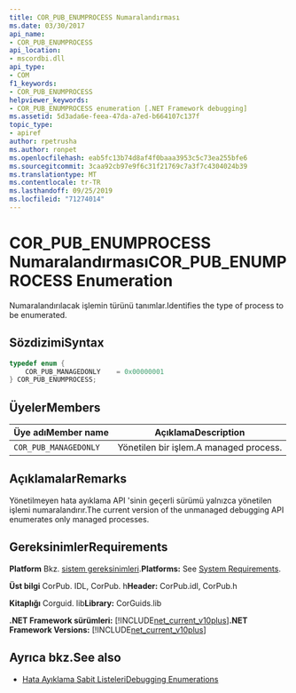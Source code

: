 ```yaml
---
title: COR_PUB_ENUMPROCESS Numaralandırması
ms.date: 03/30/2017
api_name:
- COR_PUB_ENUMPROCESS
api_location:
- mscordbi.dll
api_type:
- COM
f1_keywords:
- COR_PUB_ENUMPROCESS
helpviewer_keywords:
- COR_PUB_ENUMPROCESS enumeration [.NET Framework debugging]
ms.assetid: 5d3ada6e-feea-47da-a7ed-b664107c137f
topic_type:
- apiref
author: rpetrusha
ms.author: ronpet
ms.openlocfilehash: eab5fc13b74d8af4f0baaa3953c5c73ea255bfe6
ms.sourcegitcommit: 3caa92cb97e9f6c31f21769c7a3f7c4304024b39
ms.translationtype: MT
ms.contentlocale: tr-TR
ms.lasthandoff: 09/25/2019
ms.locfileid: "71274014"
---
```

# <a name="cor_pub_enumprocess-enumeration"></a><span data-ttu-id="62817-102">COR_PUB_ENUMPROCESS Numaralandırması</span><span class="sxs-lookup"><span data-stu-id="62817-102">COR_PUB_ENUMPROCESS Enumeration</span></span>
<span data-ttu-id="62817-103">Numaralandırılacak işlemin türünü tanımlar.</span><span class="sxs-lookup"><span data-stu-id="62817-103">Identifies the type of process to be enumerated.</span></span>  
  
## <a name="syntax"></a><span data-ttu-id="62817-104">Sözdizimi</span><span class="sxs-lookup"><span data-stu-id="62817-104">Syntax</span></span>  
  
```cpp  
typedef enum {  
    COR_PUB_MANAGEDONLY    = 0x00000001  
} COR_PUB_ENUMPROCESS;  
```  
  
## <a name="members"></a><span data-ttu-id="62817-105">Üyeler</span><span class="sxs-lookup"><span data-stu-id="62817-105">Members</span></span>  
  
|<span data-ttu-id="62817-106">Üye adı</span><span class="sxs-lookup"><span data-stu-id="62817-106">Member name</span></span>|<span data-ttu-id="62817-107">Açıklama</span><span class="sxs-lookup"><span data-stu-id="62817-107">Description</span></span>|  
|-----------------|-----------------|  
|`COR_PUB_MANAGEDONLY`|<span data-ttu-id="62817-108">Yönetilen bir işlem.</span><span class="sxs-lookup"><span data-stu-id="62817-108">A managed process.</span></span>|  
  
## <a name="remarks"></a><span data-ttu-id="62817-109">Açıklamalar</span><span class="sxs-lookup"><span data-stu-id="62817-109">Remarks</span></span>  
 <span data-ttu-id="62817-110">Yönetilmeyen hata ayıklama API 'sinin geçerli sürümü yalnızca yönetilen işlemi numaralandırır.</span><span class="sxs-lookup"><span data-stu-id="62817-110">The current version of the unmanaged debugging API enumerates only managed processes.</span></span>  
  
## <a name="requirements"></a><span data-ttu-id="62817-111">Gereksinimler</span><span class="sxs-lookup"><span data-stu-id="62817-111">Requirements</span></span>  
 <span data-ttu-id="62817-112">**Platform** Bkz. [sistem gereksinimleri](../../get-started/system-requirements.md).</span><span class="sxs-lookup"><span data-stu-id="62817-112">**Platforms:** See [System Requirements](../../get-started/system-requirements.md).</span></span>  
  
 <span data-ttu-id="62817-113">**Üst bilgi** CorPub. IDL, CorPub. h</span><span class="sxs-lookup"><span data-stu-id="62817-113">**Header:** CorPub.idl, CorPub.h</span></span>  
  
 <span data-ttu-id="62817-114">**Kitaplığı** Corguid. lib</span><span class="sxs-lookup"><span data-stu-id="62817-114">**Library:** CorGuids.lib</span></span>  
  
 <span data-ttu-id="62817-115">**.NET Framework sürümleri:** [!INCLUDE[net_current_v10plus](../../../../includes/net-current-v10plus-md.md)]</span><span class="sxs-lookup"><span data-stu-id="62817-115">**.NET Framework Versions:** [!INCLUDE[net_current_v10plus](../../../../includes/net-current-v10plus-md.md)]</span></span>  
  
## <a name="see-also"></a><span data-ttu-id="62817-116">Ayrıca bkz.</span><span class="sxs-lookup"><span data-stu-id="62817-116">See also</span></span>

- [<span data-ttu-id="62817-117">Hata Ayıklama Sabit Listeleri</span><span class="sxs-lookup"><span data-stu-id="62817-117">Debugging Enumerations</span></span>](debugging-enumerations.md)
